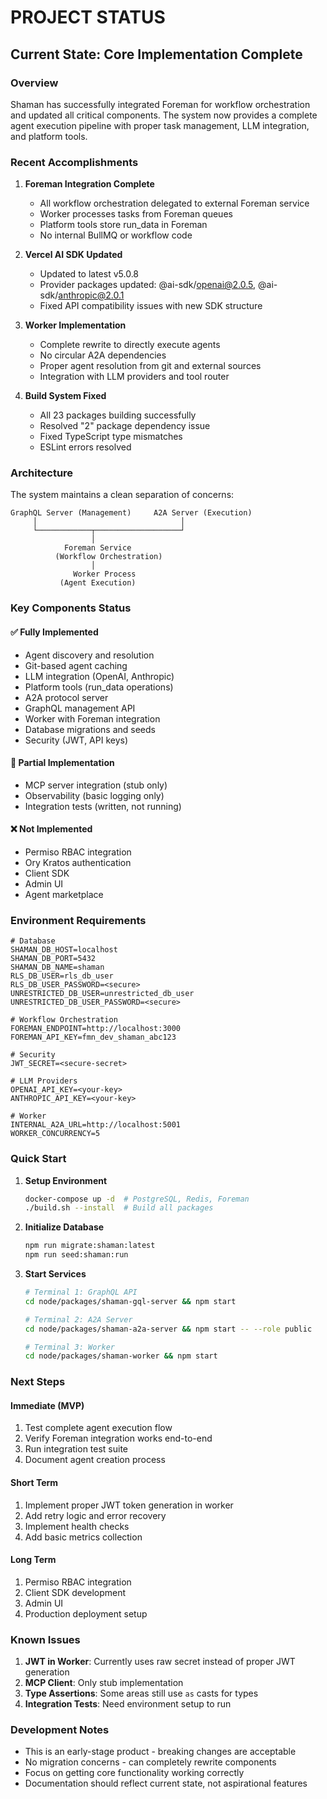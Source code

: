# PROJECT STATUS

## Current State: Core Implementation Complete

### Overview

Shaman has successfully integrated Foreman for workflow orchestration and updated all critical components. The system now provides a complete agent execution pipeline with proper task management, LLM integration, and platform tools.

### Recent Accomplishments

1. **Foreman Integration Complete**
   - All workflow orchestration delegated to external Foreman service
   - Worker processes tasks from Foreman queues
   - Platform tools store run_data in Foreman
   - No internal BullMQ or workflow code

2. **Vercel AI SDK Updated**
   - Updated to latest v5.0.8
   - Provider packages updated: @ai-sdk/openai@2.0.5, @ai-sdk/anthropic@2.0.1
   - Fixed API compatibility issues with new SDK structure

3. **Worker Implementation**
   - Complete rewrite to directly execute agents
   - No circular A2A dependencies
   - Proper agent resolution from git and external sources
   - Integration with LLM providers and tool router

4. **Build System Fixed**
   - All 23 packages building successfully
   - Resolved "2" package dependency issue
   - Fixed TypeScript type mismatches
   - ESLint errors resolved

### Architecture

The system maintains a clean separation of concerns:

```
GraphQL Server (Management)     A2A Server (Execution)
     │                                │
     └────────────┬───────────────────┘
                  │
            Foreman Service
          (Workflow Orchestration)
                  │
              Worker Process
           (Agent Execution)
```

### Key Components Status

#### ✅ Fully Implemented

- Agent discovery and resolution
- Git-based agent caching
- LLM integration (OpenAI, Anthropic)
- Platform tools (run_data operations)
- A2A protocol server
- GraphQL management API
- Worker with Foreman integration
- Database migrations and seeds
- Security (JWT, API keys)

#### 🚧 Partial Implementation

- MCP server integration (stub only)
- Observability (basic logging only)
- Integration tests (written, not running)

#### ❌ Not Implemented

- Permiso RBAC integration
- Ory Kratos authentication
- Client SDK
- Admin UI
- Agent marketplace

### Environment Requirements

```env
# Database
SHAMAN_DB_HOST=localhost
SHAMAN_DB_PORT=5432
SHAMAN_DB_NAME=shaman
RLS_DB_USER=rls_db_user
RLS_DB_USER_PASSWORD=<secure>
UNRESTRICTED_DB_USER=unrestricted_db_user
UNRESTRICTED_DB_USER_PASSWORD=<secure>

# Workflow Orchestration
FOREMAN_ENDPOINT=http://localhost:3000
FOREMAN_API_KEY=fmn_dev_shaman_abc123

# Security
JWT_SECRET=<secure-secret>

# LLM Providers
OPENAI_API_KEY=<your-key>
ANTHROPIC_API_KEY=<your-key>

# Worker
INTERNAL_A2A_URL=http://localhost:5001
WORKER_CONCURRENCY=5
```

### Quick Start

1. **Setup Environment**

   ```bash
   docker-compose up -d  # PostgreSQL, Redis, Foreman
   ./build.sh --install  # Build all packages
   ```

2. **Initialize Database**

   ```bash
   npm run migrate:shaman:latest
   npm run seed:shaman:run
   ```

3. **Start Services**

   ```bash
   # Terminal 1: GraphQL API
   cd node/packages/shaman-gql-server && npm start

   # Terminal 2: A2A Server
   cd node/packages/shaman-a2a-server && npm start -- --role public

   # Terminal 3: Worker
   cd node/packages/shaman-worker && npm start
   ```

### Next Steps

#### Immediate (MVP)

1. Test complete agent execution flow
2. Verify Foreman integration works end-to-end
3. Run integration test suite
4. Document agent creation process

#### Short Term

1. Implement proper JWT token generation in worker
2. Add retry logic and error recovery
3. Implement health checks
4. Add basic metrics collection

#### Long Term

1. Permiso RBAC integration
2. Client SDK development
3. Admin UI
4. Production deployment setup

### Known Issues

1. **JWT in Worker**: Currently uses raw secret instead of proper JWT generation
2. **MCP Client**: Only stub implementation
3. **Type Assertions**: Some areas still use `as` casts for types
4. **Integration Tests**: Need environment setup to run

### Development Notes

- This is an early-stage product - breaking changes are acceptable
- No migration concerns - can completely rewrite components
- Focus on getting core functionality working correctly
- Documentation should reflect current state, not aspirational features

